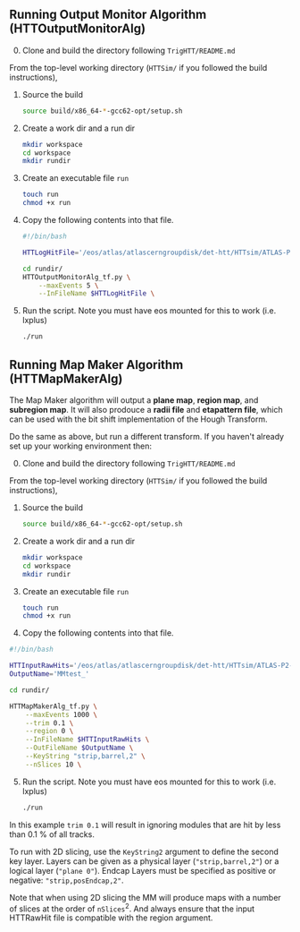 ## Running Output Monitor Algorithm (HTTOutputMonitorAlg)

0. Clone and build the directory following `TrigHTT/README.md`

From the top-level working directory (`HTTSim/` if you followed the build instructions),

1. Source the build
    ```sh
    source build/x86_64-*-gcc62-opt/setup.sh
    ```
2. Create a work dir and a run dir
    ```sh
    mkdir workspace
    cd workspace
    mkdir rundir
    ```
3. Create an executable file `run`
    ```sh
    touch run
    chmod +x run
    ```
4. Copy the following contents into that file.
    ```sh
    #!/bin/bash

    HTTLogHitFile='/eos/atlas/atlascerngroupdisk/det-htt/HTTsim/ATLAS-P2-ITK-23-00-01/21.9.15/eta0103phi0305/References/loghits__21.9.15-ATLAS-P2-ITK-23-00-01__EF_TaskForce_dev23__EF_TaskForce_dev23__dev_21-02-15.root'

    cd rundir/
    HTTOutputMonitorAlg_tf.py \
        --maxEvents 5 \
        --InFileName $HTTLogHitFile \
    ```
5. Run the script. Note you must have eos mounted for this to work (i.e. lxplus)
    ```sh
    ./run
    ```

## Running Map Maker Algorithm (HTTMapMakerAlg)
The Map Maker algorithm will output a **plane map**, **region map**, and **subregion map**. It will also prodouce a **radii file** and **etapattern file**, which can be used with the bit shift implementation of the Hough Transform.

Do the same as above, but run a different transform. If you haven't already set up your working environment then:

0. Clone and build the directory following `TrigHTT/README.md`

From the top-level working directory (`HTTSim/` if you followed the build instructions),

1. Source the build
    ```sh
    source build/x86_64-*-gcc62-opt/setup.sh
    ```
2. Create a work dir and a run dir
    ```sh
    mkdir workspace
    cd workspace
    mkdir rundir
    ```
3. Create an executable file `run`
    ```sh
    touch run
    chmod +x run
    ```
4. Copy the following contents into that file.
```sh
#!/bin/bash

HTTInputRawHits='/eos/atlas/atlascerngroupdisk/det-htt/HTTsim/ATLAS-P2-ITK-22-02-00/21.9.16/eta0103phi0305/Wrappers/singlemu_invPtFlat1_1M_wrap.root'
OutputName='MMtest_'

cd rundir/

HTTMapMakerAlg_tf.py \
    --maxEvents 1000 \
    --trim 0.1 \
    --region 0 \
    --InFileName $HTTInputRawHits \
    --OutFileName $OutputName \
    --KeyString "strip,barrel,2" \
    --nSlices 10 \
```
5. Run the script. Note you must have eos mounted for this to work (i.e. lxplus)
    ```sh
    ./run
    ```

In this example ```trim 0.1``` will result in ignoring modules that are hit by less than 0.1 % of all tracks.

To run with 2D slicing, use the ```KeyString2``` argument to define the second key layer. Layers can be given as a physical layer (```"strip,barrel,2"```) or a logical layer (```"plane 0"```). Endcap Layers must be specified as positive or negative: ```"strip,posEndcap,2"```. 

Note that when using 2D slicing the MM will produce maps with a number of slices at the order of ```nSlices```<sup>2</sup>. And always ensure that the input HTTRawHit file is compatible with the region argument.
